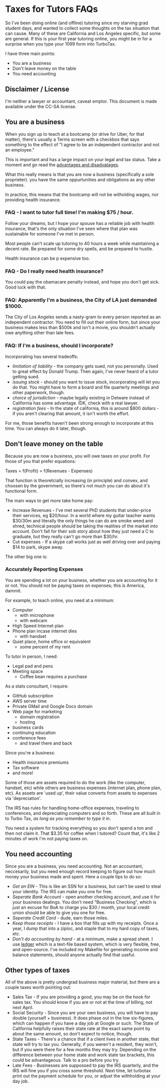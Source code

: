 # Taxes for Tutors FAQs

So I've been doing online (and offline) tutoring since my starving grad student
days, and wanted to collect some thoughts on the tax situation that can cause.
Many of these are California and Los Angeles specific, but some are general. If
this is your first year tutoring online, you might be in for a surprise when
you type your 1099 form into TurboTax.

I have three main points:

  * You are a business
  * Don't leave money on the table
  * You need accounting

## Disclaimer / License

I'm neither a lawyer or accountant, caveat emptor. This document is made
available under the CC-SA license.

## You are a business

  When you sign up to teach at a bootcamp (or drive for Uber, for that matter),
 there's usually a Terms screen with a checkbox that says something to the
effect of "I agree to be an independent contractor and not an employee."

This is important and has a large impact on your legal and tax status. Take a
 moment and go read the [advantages and
disadvatages](https://en.wikipedia.org/wiki/Independent_contractor#Advantages_and_disadvantages_to_contractors).

What this really means is that you are now a business (specifically a sole
proprieter). you have the same oppurtunities and obligations as any other
business.

In practice, this means that the bootcamp will not be witholding wages, nor
providing health insurance.

### FAQ - I want to tutor full time! I'm making $75 / hour.

Follow your dreams, but I hope your spouse has a reliable job with health
insurance, that's the only situation I've seen where that plan was sustainable
for someone I've met in person.

 Most people can't scale up tutoring to 40 hours a week while maintaining a
decent rate. Be prepared for some dry spells, and be prepared to hustle.

  Health insurance can be p expensive too.

### FAQ - Do I really need health insurance?

You could pay the obamacare penalty instead, and hope you don't get sick. Good
luck with that.

### FAQ: Apparently I'm a business, the City of LA just demanded $1000.

The City of Los Angeles sends a nasty-gram to every person reported as an
independent contractor. You need to fill out their online form, but since your
business makes less than $500k and isn't a movie, you shouldn't actually owe
anything other than late fees.

### FAQ: If I'm a business, should I incorporate?

Incorporating has several tradeoffs:

  * *limitation of liability* - the company gets sued, not you personally.
    Used to great effect by Donald Trump. Then again, I've never heard of a
tutor getting sued.
  * *issuing stock* - should you want to issue stock, incorporating will let
    you do that. You might have to form a board and file quarterly meetings and
other paperwork, though.
  * *choice of jurisdiction* - maybe legally existing in Delware instead of
    California has some advantage. IDK, check with a real lawyer.
  * *registration fees* - In the state of california, this is around $800
    dollars - if you aren't clearing that amount, it isn't worth the effort.

For me, those benefits haven't been strong enough to incorporate at this time.
You can always do it later, though.

## Don't leave money on the table

Because you are now a business, you will owe taxes on your profit. For those of
you that prefer equations:

Taxes = f(Profit) = f(Revenues - Expenses)

That function is theoretcially increasing (in principle) and convex, and
choosen by the government, so there's not much you can do about it's functional
form.

The main ways to get more take home pay:

  * Increase Revenues - I've met several PhD students that under-price their
    services, eg $20/hour. In a world where my guitar teacher wants $30/30m and
literally the only things he can do are smoke weed and shred, technical people
should be taking the realities of the market into account. Don't fall for their
sob story about how they just need a C to graduate, but they really can't go
more than $30/hr.
  * Cut expenses - If a skype call works just as well driving over and paying
    $14 to park, skype away.

The other big one is:


### Accurately Reporting Expenses

You are spending a lot on your business, whether you are accounting for it or
not. You should not be paying taxes on expenses; this is America, dammit.

For example, to teach online, you need at a minimum:

  * Computer
    * with microphone
    * with webcam
  * High Speed Internet plan
  * Phone plan incase internet dies
    * with handset
  * Quiet place, home office or equivalent
    * some percent of my rent


To tutor in person, I need:

  * Legal pad and pens
  * Meeting space
    * Coffee bean requires a purchase

As a stats consultant, I require:

  * GitHub subscription
  * AWS server time
  * Private GMail and Google Docs domain
  * Web page for marketing
    * domain registration
    * hosting
  * business cards
  * continuing education
  * conference fees
    * and travel there and back

Since you're a business:

  * Health insurance premiums
  * Tax software
  * and more!

Some of those are assets required to do the work (like the computer, handset,
  etc) while others are business expenses (internet plan, phone plan, etc). As
assets are 'used up', their value converts from assets to expenses via
'depreciation'.

The IRS has rules for handling home-office expenses, traveling to conferences,
  and depreciating computers and so forth. These are all built in to Turbo Tax,
*as long as you remember to type it in*.

You need a system for tracking everything so you don't spend a ton and then not
  claim it. That $3.35 for coffee when I tutored? Count that, it's like 2
minutes of work I'm not paying taxes on.





## You need accounting

Since you are a business, you need accounting. Not an accountant, neccesarily,
but you need enough record keeping to figure out how much money your business
made and spent. Here a couple tips to do so:

  * *Get an EIN* - This is like an SSN for a business, but can't be used to
    steal your identity. The IRS can make you one for free.
  * *Seperate Bank Account* - open another checking account, and use it for
    your business dealings. You don't need "Business Checking", which is just
an excuse for BoA to charge you $30 / month, your local credit union should be
able to give you one for free.
  * *Seperate Credit Card* - dude, earn those miles.
  * *Keep those receipts* - I have a box that fills up with my receipts. Once a
    year, I dump that into a ziploc, and staple that to my hard copy of taxes,
etc.
  * *Don't do accounting by hand* - at a minimum, make a spread sheet. I use
    [ledger](http://ledger-cli.org/) which is a text-file based system, which
is very flexible, free, and open-source.  I've included my Makefile for
generating income and balance statements, should anyone actually find that
useful.


## Other types of taxes

All of the above is pretty undergrad business major material, but there are a
couple taxes worth pointing out:

  * Sales Tax - If you are providing a good, you may be on the hook for sales
    tax. You should know if you are or not at the time of billing, not next
April.
  * Social Security - Since you are your own business, you will have to pay
    double (yourself + business). It does phase out in the low six-figures,
which can happen if you have a day job at Google or such. The State of
California helpfully raises their state rate at the exact same point by about
the same amount, so don't expect to notice, though.
  * State Taxes - There's a chance that if a client lives in another state,
    that state will try to tax you. Generally, if you weren't a resident, they
won't, but if you were there for a few months they may try. Depending on the
difference between your home state and work state tax brackets, this could be
advantageous. Talk to a pro before you try.
  * Late Fees - Businesses are suppossed to pay the IRS quarterly, and the IRS
    will fine you if you cross some threshold. Next time, let turbotax print
out the payment schedule for you, or adjust the withholding at your day job.
